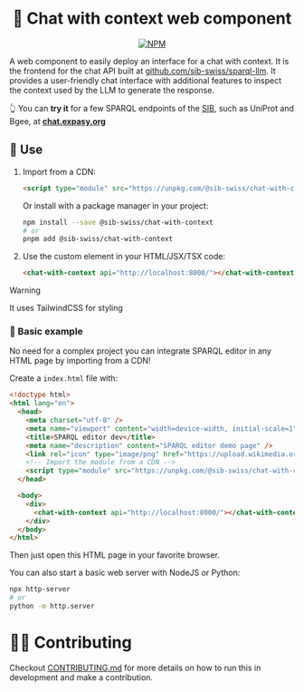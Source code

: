 <div align="center">

# 💬 Chat with context web component

[![NPM](https://img.shields.io/npm/v/@sib-swiss/chat-with-context)](https://www.npmjs.com/package/@sib-swiss/chat-with-context)

</div>

A web component to easily deploy an interface for a chat with context. It is the frontend for the chat API built at [github.com/sib-swiss/sparql-llm](https://github.com/sib-swiss/sparql-llm). It provides a user-friendly chat interface with additional features to inspect the context used by the LLM to generate the response.

👆️ You can **try it** for a few SPARQL endpoints of the [SIB](https://www.sib.swiss/), such as UniProt and Bgee, at **[chat.expasy.org](https://chat.expasy.org)**

## 🚀 Use

1. Import from a CDN:

   ```html
   <script type="module" src="https://unpkg.com/@sib-swiss/chat-with-context"></script>
   ```

   Or install with a package manager in your project:

   ```bash
   npm install --save @sib-swiss/chat-with-context
   # or
   pnpm add @sib-swiss/chat-with-context
   ```

2. Use the custom element in your HTML/JSX/TSX code:

   ```html
   <chat-with-context api="http://localhost:8000/"></chat-with-context>
   ```

> [!WARNING]
>
> It uses TailwindCSS for styling

### 📝 Basic example

No need for a complex project you can integrate SPARQL editor in any HTML page by importing from a CDN!

Create a `index.html` file with:

```html
<!doctype html>
<html lang="en">
  <head>
    <meta charset="utf-8" />
    <meta name="viewport" content="width=device-width, initial-scale=1" />
    <title>SPARQL editor dev</title>
    <meta name="description" content="SPARQL editor demo page" />
    <link rel="icon" type="image/png" href="https://upload.wikimedia.org/wikipedia/commons/f/f3/Rdf_logo.svg" />
    <!-- Import the module from a CDN -->
    <script type="module" src="https://unpkg.com/@sib-swiss/chat-with-context"></script>
  </head>

  <body>
    <div>
      <chat-with-context api="http://localhost:8000/"></chat-with-context>
    </div>
  </body>
</html>
```

Then just open this HTML page in your favorite browser.

You can also start a basic web server with NodeJS or Python:

```bash
npx http-server
# or
python -m http.server
```

# 🧑‍💻 Contributing

Checkout [CONTRIBUTING.md](https://github.com/sib-swiss/sparql-editor/blob/main/CONTRIBUTING.md) for more details on how to run this in development and make a contribution.
